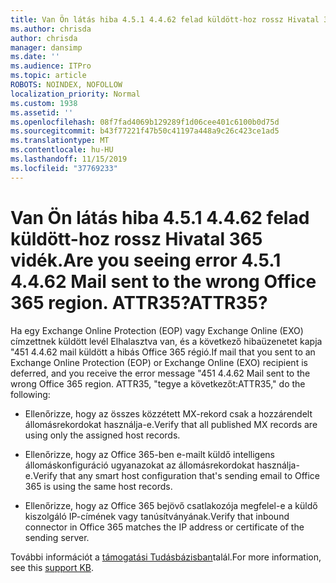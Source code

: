 ```yaml
---
title: Van Ön látás hiba 4.5.1 4.4.62 felad küldött-hoz rossz Hivatal 365 vidék. ATTR35?
ms.author: chrisda
author: chrisda
manager: dansimp
ms.date: ''
ms.audience: ITPro
ms.topic: article
ROBOTS: NOINDEX, NOFOLLOW
localization_priority: Normal
ms.custom: 1938
ms.assetid: ''
ms.openlocfilehash: 08f7fad4069b129289f1d06cee401c6100b0d75d
ms.sourcegitcommit: b43f77221f47b50c41197a448a9c26c423ce1ad5
ms.translationtype: MT
ms.contentlocale: hu-HU
ms.lasthandoff: 11/15/2019
ms.locfileid: "37769233"
---
```

# <a name="are-you-seeing-error-451-4462-mail-sent-to-the-wrong-office-365-region-attr35"></a><span data-ttu-id="4b79b-103">Van Ön látás hiba 4.5.1 4.4.62 felad küldött-hoz rossz Hivatal 365 vidék.</span><span class="sxs-lookup"><span data-stu-id="4b79b-103">Are you seeing error 4.5.1 4.4.62 Mail sent to the wrong Office 365 region.</span></span> <span data-ttu-id="4b79b-104">ATTR35?</span><span class="sxs-lookup"><span data-stu-id="4b79b-104">ATTR35?</span></span>

<span data-ttu-id="4b79b-105">Ha egy Exchange Online Protection (EOP) vagy Exchange Online (EXO) címzettnek küldött levél Elhalasztva van, és a következő hibaüzenetet kapja "451 4.4.62 mail küldött a hibás Office 365 régió.</span><span class="sxs-lookup"><span data-stu-id="4b79b-105">If mail that you sent to an Exchange Online Protection (EOP) or Exchange Online (EXO) recipient is deferred, and you receive the error message "451 4.4.62 Mail sent to the wrong Office 365 region.</span></span> <span data-ttu-id="4b79b-106">ATTR35, "tegye a következőt:</span><span class="sxs-lookup"><span data-stu-id="4b79b-106">ATTR35," do the following:</span></span>

- <span data-ttu-id="4b79b-107">Ellenőrizze, hogy az összes közzétett MX-rekord csak a hozzárendelt állomásrekordokat használja-e.</span><span class="sxs-lookup"><span data-stu-id="4b79b-107">Verify that all published MX records are using only the assigned host records.</span></span>

- <span data-ttu-id="4b79b-108">Ellenőrizze, hogy az Office 365-ben e-mailt küldő intelligens állomáskonfiguráció ugyanazokat az állomásrekordokat használja-e.</span><span class="sxs-lookup"><span data-stu-id="4b79b-108">Verify that any smart host configuration that's sending email to Office 365 is using the same host records.</span></span>

- <span data-ttu-id="4b79b-109">Ellenőrizze, hogy az Office 365 bejövő csatlakozója megfelel-e a küldő kiszolgáló IP-címének vagy tanúsítványának.</span><span class="sxs-lookup"><span data-stu-id="4b79b-109">Verify that inbound connector in Office 365 matches the IP address or certificate of the sending server.</span></span>

<span data-ttu-id="4b79b-110">További információt a [támogatási Tudásbázisban](https://support.microsoft.com/help/4057301/attr35-response-code-when-mail-is-sent-to-eop-exo)talál.</span><span class="sxs-lookup"><span data-stu-id="4b79b-110">For more information, see this [support KB](https://support.microsoft.com/help/4057301/attr35-response-code-when-mail-is-sent-to-eop-exo).</span></span>
